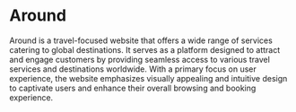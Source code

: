 # Around
Around is a travel-focused website that offers a wide range of services catering to global destinations. It serves as a platform designed to attract and engage customers by providing seamless access to various travel services and destinations worldwide. With a primary focus on user experience, the website emphasizes visually appealing and intuitive design to captivate users and enhance their overall browsing and booking experience.

